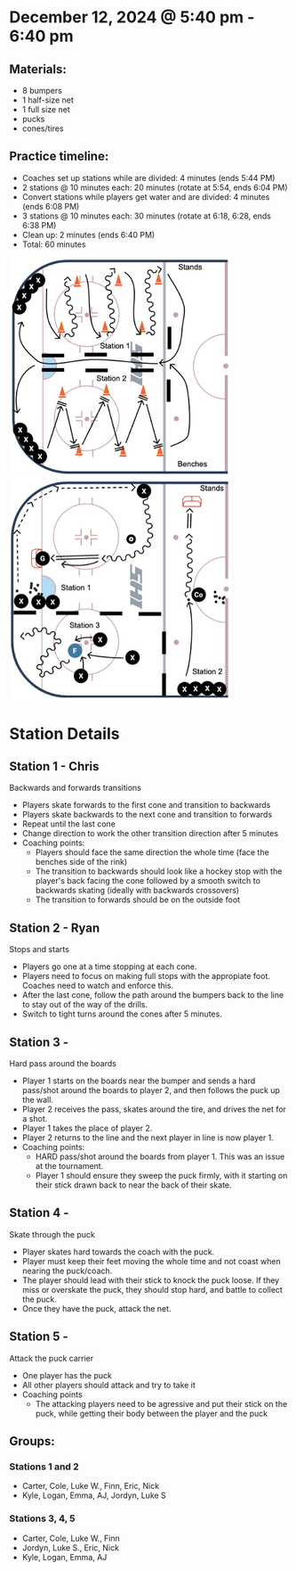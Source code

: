 # December 12, 2024 @ 5:40 pm - 6:40 pm

## Materials:
- 8 bumpers
- 1 half-size net
- 1 full size net
- pucks
- cones/tires

## Practice timeline:
- Coaches set up stations while are divided: 4 minutes (ends 5:44 PM)
- 2 stations @ 10 minutes each: 20 minutes (rotate at 5:54, ends 6:04 PM)
- Convert stations while players get water and are divided: 4 minutes (ends 6:08 PM)
- 3 stations @ 10 minutes each: 30 minutes (rotate at 6:18, 6:28, ends 6:38 PM)
- Clean up: 2 minutes (ends 6:40 PM)
- Total: 60 minutes

<img src="https://github.com/salter14/hockey/blob/main/drill_diagrams/Practice_layout_20241127_pt1.png" alt="alt" width="400px"> <img src="https://github.com/salter14/hockey/blob/main/drill_diagrams/Practice_layout_20241212.png" alt="alt" width="400px">

# Station Details

## Station 1 - Chris
Backwards and forwards transitions
- Players skate forwards to the first cone and transition to backwards
- Players skate backwards to the next cone and transition to forwards
- Repeat until the last cone
- Change direction to work the other transition direction after 5 minutes
- Coaching points: 
  - Players should face the same direction the whole time (face the benches side of the rink)
  - The transition to backwards should look like a hockey stop with the player's back facing the cone followed by a smooth switch to backwards skating (ideally with backwards crossovers)
  - The transition to forwards should be on the outside foot

## Station 2 - Ryan
Stops and starts
- Players go one at a time stopping at each cone.
- Players need to focus on making full stops with the appropiate foot. Coaches need to watch and enforce this.
- After the last cone, follow the path around the bumpers back to the line to stay out of the way of the drills.
- Switch to tight turns around the cones after 5 minutes.

## Station 3 - 
Hard pass around the boards
- Player 1 starts on the boards near the bumper and sends a hard pass/shot around the boards to player 2, and then follows the puck up the wall.
- Player 2 receives the pass, skates around the tire, and drives the net for a shot.
- Player 1 takes the place of player 2.
- Player 2 returns to the line and the next player in line is now player 1.
- Coaching points:
  - HARD pass/shot around the boards from player 1. This was an issue at the tournament.
  - Player 1 should ensure they sweep the puck firmly, with it starting on their stick drawn back to near the back of their skate.

## Station 4 - 
Skate through the puck
- Player skates hard towards the coach with the puck.
- Player must keep their feet moving the whole time and not coast when nearing the puck/coach.
- The player should lead with their stick to knock the puck loose. If they miss or overskate the puck, they should stop hard, and battle to collect the puck.
- Once they have the puck, attack the net.

## Station 5 - 
Attack the puck carrier
- One player has the puck
- All other players should attack and try to take it
- Coaching points
  - The attacking players need to be agressive and put their stick on the puck, while getting their body between the player and the puck


## Groups:
### Stations 1 and 2
- Carter, Cole, Luke W., Finn, Eric, Nick
- Kyle, Logan, Emma, AJ, Jordyn, Luke S

### Stations 3, 4, 5
- Carter, Cole, Luke W., Finn
- Jordyn, Luke S., Eric, Nick
- Kyle, Logan, Emma, AJ

